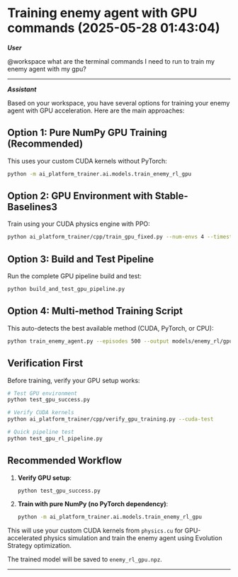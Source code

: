 <!-- Generated by SpecStory -->

# Training enemy agent with GPU commands (2025-05-28 01:43:04)

_**User**_

@workspace what are the terminal commands I need to run to train my enemy agent with my gpu?

---

_**Assistant**_

Based on your workspace, you have several options for training your enemy agent with GPU acceleration. Here are the main approaches:

## Option 1: Pure NumPy GPU Training (Recommended)

This uses your custom CUDA kernels without PyTorch:

```bash
python -m ai_platform_trainer.ai.models.train_enemy_rl_gpu
```

## Option 2: GPU Environment with Stable-Baselines3

Train using your CUDA physics engine with PPO:

```bash
python ai_platform_trainer/cpp/train_gpu_fixed.py --num-envs 4 --timesteps 100000
```

## Option 3: Build and Test Pipeline

Run the complete GPU pipeline build and test:

```bash
python build_and_test_gpu_pipeline.py
```

## Option 4: Multi-method Training Script

This auto-detects the best available method (CUDA, PyTorch, or CPU):

```bash
python train_enemy_agent.py --episodes 500 --output models/enemy_rl/gpu_model
```

## Verification First

Before training, verify your GPU setup works:

```bash
# Test GPU environment
python test_gpu_success.py

# Verify CUDA kernels
python ai_platform_trainer/cpp/verify_gpu_training.py --cuda-test

# Quick pipeline test
python test_gpu_rl_pipeline.py
```

## Recommended Workflow

1. **Verify GPU setup**:
   ```bash
   python test_gpu_success.py
   ```

2. **Train with pure NumPy (no PyTorch dependency)**:
   ```bash
   python -m ai_platform_trainer.ai.models.train_enemy_rl_gpu
   ```

This will use your custom CUDA kernels from `physics.cu` for GPU-accelerated physics simulation and train the enemy agent using Evolution Strategy optimization.

The trained model will be saved to `enemy_rl_gpu.npz`.

---

